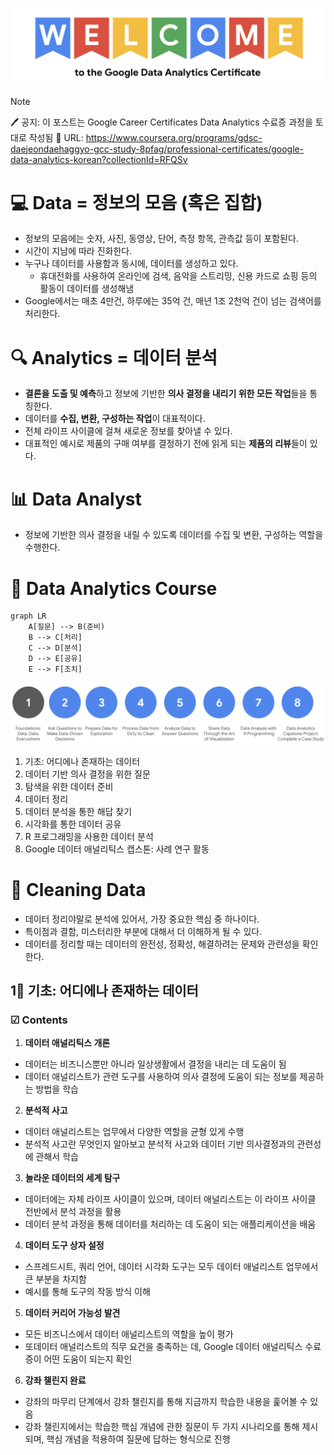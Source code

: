 
![welcometogcc](./welcometogcc.png)

> [!NOTE]  
>🖊 공지: 이 포스트는 Google Career Certificates Data Analytics 수료증 과정을 토대로 작성됨
> 🚩 URL: https://www.coursera.org/programs/gdsc-daejeondaehaggyo-gcc-study-8pfag/professional-certificates/google-data-analytics-korean?collectionId=RFQSv

# 💻 Data = 정보의 모음 (혹은 집합)
- 정보의 모음에는 숫자, 사진, 동영상, 단어, 측정 항목, 관측값 등이 포함된다.
- 시간이 지남에 따라 진화한다.
- 누구나 데이터를 사용함과 동시에, 데이터를 생성하고 있다.
	- 휴대전화를 사용하여 온라인에 검색, 음악을 스트리밍, 신용 카드로 쇼핑 등의 활동이 데이터를 생성해냄
- Google에서는 매초 4만건, 하루에는 35억 건, 매년 1조 2천억 건이 넘는 검색어를 처리한다.

#  🔍 Analytics = 데이터 분석
- **결론을 도출 및 예측**하고 정보에 기반한 **의사 결정을 내리기 위한 모든 작업**들을 통칭한다.
- 데이터를 **수집, 변환, 구성하는 작업**이 대표적이다.
- 전체 라이프 사이클에 걸쳐 새로운 정보를 찾아낼 수 있다.
- 대표적인 예시로 제품의 구매 여부를 결정하기 전에 읽게 되는 **제품의 리뷰**들이 있다.

# 📊 Data Analyst
- 정보에 기반한 의사 결정을 내릴 수 있도록 데이터를 수집 및 변환, 구성하는 역할을 수행한다.

# 📅 Data Analytics Course
```mermaid
graph LR
    A[질문] --> B(준비)
    B --> C[처리]
    C --> D[분석]
    D --> E[공유]
    E --> F[조치]
```
![gcccourse](./gcccourse.png)
1. 기초: 어디에나 존재하는 데이터
2. 데이터 기반 의사 결정을 위한 질문
3. 탐색을 위한 데이터 준비
4. 데이터 정리
5. 데이터 분석을 통한 해답 찾기
6. 시각화를 통한 데이터 공유
7. R 프로그래밍을 사용한 데이터 분석
8. Google 데이터 애널리틱스 캡스톤: 사례 연구 활동

# 📝 Cleaning Data
- 데이터 정리야말로 분석에 있어서, 가장 중요한 핵심 중 하나이다.
- 특이점과 결함, 미스터리한 부분에 대해서 더 이해하게 될 수 있다.
- 데이터를 정리할 때는 데이터의 완전성, 정확성, 해결하려는 문제와 관련성을 확인한다.


## 1‍⃣ 기초: 어디에나 존재하는 데이터

### ☑ Contents

1. **데이터 애널리틱스 개론**
- 데이터는 비즈니스뿐만 아니라 일상생활에서 결정을 내리는 데 도움이 됨
- 데이터 애널리스트가 관련 도구를 사용하여 의사 결정에 도움이 되는 정보를 제공하는 방법을 학습

2. **분석적 사고** 
- 데이터 애널리스트는 업무에서 다양한 역할을 균형 있게 수행
- 분석적 사고란 무엇인지 알아보고 분석적 사고와 데이터 기반 의사결정과의 관련성에 관해서 학습

3. **놀라운 데이터의 세계 탐구** 
- 데이터에는 자체 라이프 사이클이 있으며, 데이터 애널리스트는 이 라이프 사이클 전반에서 분석 과정을 활용
- 데이터 분석 과정을 통해 데이터를 처리하는 데 도움이 되는 애플리케이션을 배움

4. **데이터 도구 상자 설정** 
- 스프레드시트, 쿼리 언어, 데이터 시각화 도구는 모두 데이터 애널리스트 업무에서 큰 부분을 차지함
- 예시를 통해 도구의 작동 방식 이해

5. **데이터 커리어 가능성 발견** 
- 모든 비즈니스에서 데이터 애널리스트의 역할을 높이 평가
- 또데이터 애널리스트의 직무 요건을 충족하는 데, Google 데이터 애널리틱스 수료증이 어떤 도움이 되는지 확인

6. **강좌 챌린지 완료** 
- 강좌의 마무리 단계에서 강좌 챌린지를 통해 지금까지 학습한 내용을 훑어볼 수 있음
- 강좌 챌린지에서는 학습한 핵심 개념에 관한 질문이 두 가지 시나리오를 통해 제시되며, 핵심 개념을 적용하여 질문에 답하는 형식으로 진행





